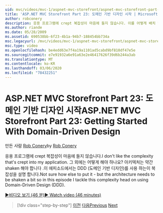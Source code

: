```yaml
---
uid: mvc/videos/mvc-1/aspnet-mvc-storefront/aspnet-mvc-storefront-part-23-getting-started-with-domain-driven-design
title: 'ASP.NET MVC Storefront Part 23: 도메인 기반 디자인 시작 | Microsoft Docs'
author: robconery
description: 응용 프로그램에 crept 복잡성이 마음에 들지 않습니다. 이를 어떻게 배치 해야 하지만,이 에피소드에서 아키텍처를 shaken 해야 합니다.
ms.author: riande
ms.date: 05/28/2009
ms.assetid: 690538bb-6f23-4b1a-94b7-188454bb734a
msc.legacyurl: /mvc/videos/mvc-1/aspnet-mvc-storefront/aspnet-mvc-storefront-part-23-getting-started-with-domain-driven-design
msc.type: video
ms.openlocfilehash: be4edd63e7f4a19a1101ad5cabd9bf810df47e5e
ms.sourcegitcommit: e7e91932a6e91a63e2e46417626f39d6b244a3ab
ms.translationtype: MT
ms.contentlocale: ko-KR
ms.lasthandoff: 03/06/2020
ms.locfileid: "78432251"
---
```

# <a name="aspnet-mvc-storefront-part-23-getting-started-with-domain-driven-design"></a><span data-ttu-id="1312f-104">ASP.NET MVC Storefront Part 23: 도메인 기반 디자인 시작</span><span class="sxs-lookup"><span data-stu-id="1312f-104">ASP.NET MVC Storefront Part 23: Getting Started With Domain-Driven Design</span></span>

<span data-ttu-id="1312f-105">만든 사람 [Rob Conery](https://github.com/robconery)</span><span class="sxs-lookup"><span data-stu-id="1312f-105">by [Rob Conery](https://github.com/robconery)</span></span>

<span data-ttu-id="1312f-106">응용 프로그램에 crept 복잡성이 마음에 들지 않습니다.</span><span class="sxs-lookup"><span data-stu-id="1312f-106">I don't like the complexity that's crept into my application.</span></span> <span data-ttu-id="1312f-107">그 외에는 어떻게 해야 하나요? 아키텍처는 약간 shaken 해야 합니다 .이 에피소드에서는 DDD (도메인 기반 디자인)를 사용 하는이 복잡성을 설명 합니다.</span><span class="sxs-lookup"><span data-stu-id="1312f-107">Not sure how else to put it - but the architecture needs to be shaken a bit so in this episode I tackle this complexity head on using Domain-Driven Design (DDD).</span></span>

[<span data-ttu-id="1312f-108">&#9654;비디오 보기 (46 분)</span><span class="sxs-lookup"><span data-stu-id="1312f-108">&#9654; Watch video (46 minutes)</span></span>](https://channel9.msdn.com/Blogs/ASP-NET-Site-Videos/aspnet-mvc-storefront-part-23-getting-started-with-domain-driven-design)

> [!div class="step-by-step"]
> <span data-ttu-id="1312f-109">[이전](aspnet-mvc-storefront-part-22-restructuring-rerouting-and-paypal.md)
> [다음](aspnet-mvc-storefront-part-24-finis.md)</span><span class="sxs-lookup"><span data-stu-id="1312f-109">[Previous](aspnet-mvc-storefront-part-22-restructuring-rerouting-and-paypal.md)
[Next](aspnet-mvc-storefront-part-24-finis.md)</span></span>
